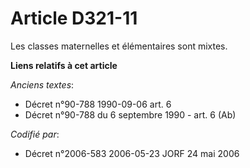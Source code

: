 # Article D321-11

Les classes maternelles et élémentaires sont mixtes.

**Liens relatifs à cet article**

_Anciens textes_:

  - Décret n°90-788 1990-09-06 art. 6
  - Décret n°90-788 du 6 septembre 1990 - art. 6 (Ab)

_Codifié par_:

  - Décret n°2006-583 2006-05-23 JORF 24 mai 2006
